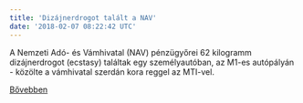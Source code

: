 ```yaml
---
title: 'Dizájnerdrogot talált a NAV'
date: '2018-02-07 08:22:42 UTC'
---
```


A Nemzeti Adó- és Vámhivatal (NAV) pénzügyőrei 62 kilogramm dizájnerdrogot (ecstasy) találtak egy személyautóban, az M1-es autópályán - közölte a vámhivatal szerdán kora reggel az MTI-vel.


[Bővebben](http://ift.tt/2Bcf9Zr)
